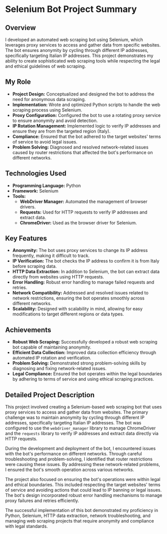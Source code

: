# Selenium Bot Project Summary

## Overview
I developed an automated web scraping bot using Selenium, which leverages proxy services to access and gather data from specific websites. The bot ensures anonymity by cycling through different IP addresses, specifically targeting Italian IP addresses. This project demonstrates my ability to create sophisticated web scraping tools while respecting the legal and ethical guidelines of web scraping.

## My Role
- **Project Design:** Conceptualized and designed the bot to address the need for anonymous data scraping.
- **Implementation:** Wrote and optimized Python scripts to handle the web scraping process using Selenium.
- **Proxy Configuration:** Configured the bot to use a rotating proxy service to ensure anonymity and avoid detection.
- **IP Rotation Management:** Implemented logic to verify IP addresses and ensure they are from the targeted region (Italy).
- **Compliance:** Ensured that the bot adhered to the target websites' terms of service to avoid legal issues.
- **Problem Solving:** Diagnosed and resolved network-related issues caused by router restrictions that affected the bot's performance on different networks.

## Technologies Used
- **Programming Language:** Python
- **Framework:** Selenium
- **Tools:**
  - **WebDriver Manager:** Automated the management of browser drivers.
  - **Requests:** Used for HTTP requests to verify IP addresses and extract data.
  - **ChromeDriver:** Used as the browser driver for Selenium.

## Key Features
- **Anonymity:** The bot uses proxy services to change its IP address frequently, making it difficult to track.
- **IP Verification:** The bot checks the IP address to confirm it is from Italy before scraping data.
- **HTTP Data Extraction:** In addition to Selenium, the bot can extract data directly from websites using HTTP requests.
- **Error Handling:** Robust error handling to manage failed requests and retries.
- **Network Compatibility:** Addressed and resolved issues related to network restrictions, ensuring the bot operates smoothly across different networks.
- **Scalability:** Designed with scalability in mind, allowing for easy modifications to target different regions or data types.

## Achievements
- **Robust Web Scraping:** Successfully developed a robust web scraping bot capable of maintaining anonymity.
- **Efficient Data Collection:** Improved data collection efficiency through automated IP rotation and verification.
- **Problem Solving:** Demonstrated strong problem-solving skills by diagnosing and fixing network-related issues.
- **Legal Compliance:** Ensured the bot operates within the legal boundaries by adhering to terms of service and using ethical scraping practices.

## Detailed Project Description
This project involved creating a Selenium-based web scraping bot that uses proxy services to access and gather data from websites. The primary challenge was to maintain anonymity by cycling through different IP addresses, specifically targeting Italian IP addresses. The bot was configured to use the `webdriver_manager` library to manage ChromeDriver and the `requests` library to verify IP addresses and extract data directly via HTTP requests.

During the development and deployment of the bot, I encountered issues with the bot's performance on different networks. Through careful troubleshooting and problem-solving, I identified that router restrictions were causing these issues. By addressing these network-related problems, I ensured the bot's smooth operation across various networks.

The project also focused on ensuring the bot's operations were within legal and ethical boundaries. This included respecting the target websites' terms of service and avoiding actions that could lead to IP banning or legal issues. The bot's design incorporated robust error handling mechanisms to manage proxy failures and retries efficiently.

The successful implementation of this bot demonstrated my proficiency in Python, Selenium, HTTP data extraction, network troubleshooting, and managing web scraping projects that require anonymity and compliance with legal standards.
